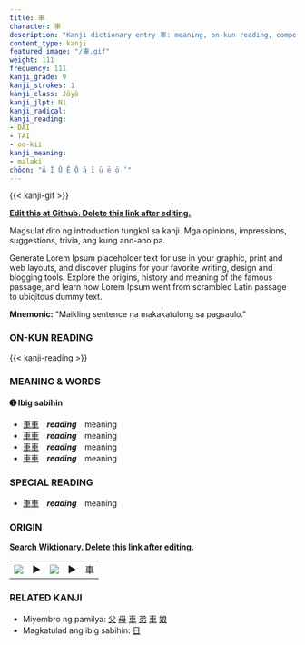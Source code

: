 ```yaml
---
title: 車
character: 車
description: "Kanji dictionary entry 車: meaning, on-kun reading, compounds, origin, related kanji"
content_type: kanji
featured_image: "/車.gif"
weight: 111
frequency: 111
kanji_grade: 9
kanji_strokes: 1
kanji_class: Jōyō
kanji_jlpt: N1
kanji_radical: 
kanji_reading: 
- DAI
- TAI
- oo-kii
kanji_meaning:
- malaki
chōon: "Ā Ī Ū Ē Ō ā ī ū ē ō ’"
---
```

[//]: # (Don't edit the line below. Kanji animated GIF code is automatically generated.)
{{< kanji-gif >}}

[//]: # (Edit below this line.)

**[Edit this at Github. Delete this link after editing.](https://github.com/tim0g/tim/tree/main/content/kanji/車/index.md)**

Magsulat dito ng introduction tungkol sa kanji. Mga opinions, impressions, suggestions, trivia, ang kung ano-ano pa.

Generate Lorem Ipsum placeholder text for use in your graphic, print and web layouts, and discover plugins for your favorite writing, design and blogging tools. Explore the origins, history and meaning of the famous passage, and learn how Lorem Ipsum went from scrambled Latin passage to ubiqitous dummy text.
 
**Mnemonic:** "Maikling sentence na makakatulong sa pagsaulo."

### ON-KUN READING

[//]: # (Don't edit the line below. ON-KUN READING code is automatically generated.)
{{< kanji-reading >}}

### MEANING & WORDS

#### ➊ **Ibig sabihin**
  - [車](../車)[車](../車)　***reading***　meaning
  - [車](../車)[車](../車)　***reading***　meaning
  - [車](../車)[車](../車)　***reading***　meaning
  - [車](../車)[車](../車)　***reading***　meaning

### SPECIAL READING
  - [車](../車)[車](../車)　***reading***　meaning

### ORIGIN

**[Search Wiktionary. Delete this link after editing.](https://wiktionary.org/wiki/車)**
<table class="kanji-table"><tr><td>
<img src="60px-車-bronze.svg.png">
</td><td>▶</td><td>
<img src="60px-車-oracle.svg.png">
</td><td>▶</td>
<td class="kanji-origin">車</td>
</tr></table>

### RELATED KANJI
- Miyembro ng pamilya: [父](../父) [母](../母) [車](../車) [弟](../弟) [車](../車) [娘](../娘)
- Magkatulad ang ibig sabihin: [日](../日)
